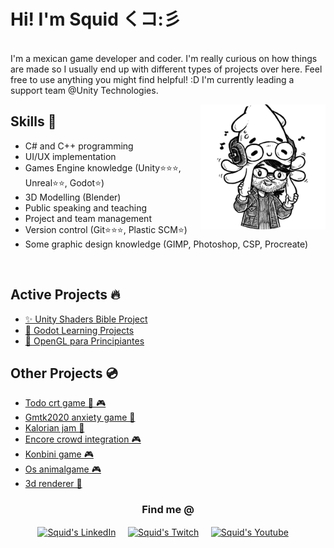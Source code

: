 # Hi! I'm Squid くコ:彡


<br>I'm a mexican game developer and coder. I'm really curious on how things are made so I usually end up with different types of projects over here. Feel free to use anything you might find helpful! :D I'm currently leading a support team @Unity Technologies.


<a href="https://hideout.ink/me/">
<img align="right" height="200" width="200" src="https://github.com/luisquid/luisquid/raw/main/img/squidHR-circular.png"/>
</a>


## Skills 🧰
- C# and C++ programming
- UI/UX implementation
- Games Engine knowledge (Unity⭐⭐⭐, Unreal⭐⭐, Godot⭐)
- 3D Modelling (Blender)
- Public speaking and teaching
- Project and team management
- Version control (Git⭐⭐⭐, Plastic SCM⭐)
- Some graphic design knowledge (GIMP, Photoshop, CSP, Procreate)


<br>

## Active Projects 🔥
<ul><li><a href="https://github.com/luisquid/unity-shaders-bible">✨ Unity Shaders Bible Project</a><br></li><li><a href="https://github.com/luisquid/godot-learning">🤖 Godot Learning Projects</a><br></li><li><a href="https://github.com/luisquid/opengl-para-principiantes">📖 OpenGL para Principiantes</a><br></li></ul>


## Other Projects 💿
- [Todo crt game  👾 🎮](https://github.com/luisquid/todo-crt-game) 
- [Gmtk2020 anxiety game  👾](https://github.com/luisquid/gmtk2020-anxiety-game) 
- [Kalorian jam  👾](https://github.com/luisquid/kalorian-jam) 
- [Encore crowd integration  🎮](https://github.com/luisquid/encore-crowd-integration) 
- [Konbini game  🎮](https://github.com/luisquid/konbini-game) 
- [Os animalgame  🎮](https://github.com/luisquid/os-animalgame) 
- [3d renderer  📖](https://github.com/luisquid/3d-renderer) 



<div align="center">
<h3 align="center">Find me @</h3>
</div>
<p align="center">
<a href="https://www.linkedin.com/in/luisbernardobazan/" target="blank">
<img align="center" width="30px" alt="Squid's LinkedIn" src="https://www.vectorlogo.zone/logos/linkedin/linkedin-icon.svg"/></a> &nbsp; &nbsp;
<a href="https://www.twitch.tv/squidmakesTV" target="blank">
<img align="center" width="30px" alt="Squid's Twitch" src="https://www.vectorlogo.zone/logos/twitch/twitch-icon.svg"/></a> &nbsp; &nbsp;
<a href="https://youtube.com/@squidmakesTV" target="blank">
<img align="center" width="30px" alt="Squid's Youtube" src="https://www.vectorlogo.zone/logos/youtube/youtube-icon.svg"/></a> &nbsp; &nbsp;

</p>


